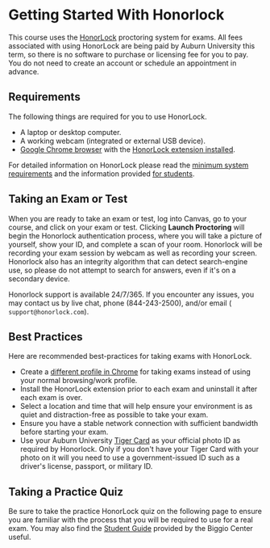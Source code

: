 # Getting Started With Honorlock

This course uses the [HonorLock](https://honorlock.com/) proctoring system for
exams. All fees associated with using HonorLock are being paid by Auburn
University this term, so there is no software to purchase or licensing fee for
you to pay. You ​do not need to create an account or schedule an appointment
in advance. 

## Requirements

The following things are required for you to use HonorLock.

- A laptop or desktop computer.
- A working webcam (integrated or external USB device).
- [Google Chrome browser](https://www.google.com/chrome/) with the [HonorLock extension installed](https://static.honorlock.com/install/extension).

For detailed information on HonorLock please read the 
[minimum system requirements](https://honorlock.com/support/) and the information provided
[for students](https://honorlock.com/students/).


## Taking an Exam or Test

When you are ready to take an exam or test, log into Canvas, go to your
course, and click on your exam or test. Clicking ​**Launch Proctoring**​ will
begin the Honorlock authentication process, where you will take a picture of
yourself, show your ID, and complete a scan of your room. Honorlock will be
recording your exam session by webcam as well as recording your screen.
Honorlock also has an integrity algorithm that can detect search-engine use,
so please do not attempt to search for answers, even if it's on a secondary
device.

Honorlock support is available 24/7/365. If you encounter any issues, you may
contact us by live chat, phone (​844-243-2500​), and/or email
(​`support@honorlock.com`​).


## Best Practices

Here are recommended best-practices for taking exams with HonorLock.

- Create a [different profile in Chrome](https://support.google.com/chrome/answer/2364824) for taking exams instead of using your normal browsing/work profile.
- Install the HonorLock extension prior to each exam and uninstall it after each exam is over.
- Select a location and time that will help ensure your environment is as quiet and distraction-free as possible to take your exam.
- Ensure you have a stable network connection with sufficient bandwidth before starting your exam.
- Use your Auburn University [Tiger Card](http://www.auburn.edu/administration/tigercard/index.html) as your official photo ID as required by Honorlock. Only if you don't have your Tiger Card with your photo on it will you need to use a government-issued ID such as a driver's license, passport, or military ID.


## Taking a Practice Quiz

Be sure to take the practice HonorLock quiz on the following page to ensure
you are familiar with the process that you will be required to use for a real
exam. You may also find the 
[Student Guide](http://wp.auburn.edu/biggio/wp-content/uploads/2020/03/CanvasGuide-1.pdf)
provided by the Biggio Center useful.
